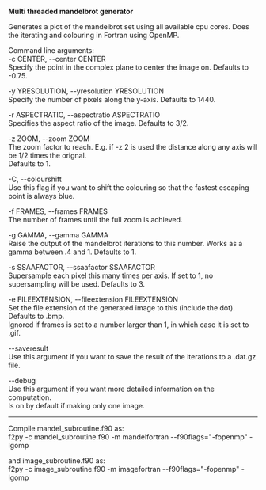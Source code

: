 **Multi threaded mandelbrot generator**

Generates a plot of the mandelbrot set using all available cpu cores. Does the iterating and colouring in Fortran using OpenMP.

Command line arguments:  
-c CENTER, --center CENTER  
    Specify the point in the complex plane to center the image on. Defaults to -0.75.

-y YRESOLUTION, --yresolution YRESOLUTION  
    Specify the number of pixels along the y-axis. Defaults to 1440.

-r ASPECTRATIO, --aspectratio ASPECTRATIO  
    Specifies the aspect ratio of the image. Defaults to 3/2.

-z ZOOM, --zoom ZOOM  
    The zoom factor to reach. E.g. if -z 2 is used the distance along any axis will be 1/2 times the orignal.  
    Defaults to 1.

-C, --colourshift  
    Use this flag if you want to shift the colouring so that the fastest escaping point is always blue.

-f FRAMES, --frames FRAMES  
    The number of frames until the full zoom is achieved.

-g GAMMA, --gamma GAMMA  
    Raise the output of the mandelbrot iterations to this number. Works as a gamma between .4 and 1. Defaults to 1.

-s SSAAFACTOR, --ssaafactor SSAAFACTOR  
    Supersample each pixel this many times per axis. If set to 1, no supersampling will be used. Defaults to 3.

-e FILEEXTENSION, --fileextension FILEEXTENSION  
    Set the file extension of the generated image to this (include the dot). Defaults to .bmp.  
    Ignored if frames is set to a number larger than 1, in which case it is set to .gif.

--saveresult  
    Use this argument if you want to save the result of the iterations to a .dat.gz file.

--debug  
    Use this argument if you want more detailed information on the computation.  
    Is on by default if making only one image.

---

Compile mandel_subroutine.f90 as:  
f2py -c mandel_subroutine.f90 -m mandelfortran --f90flags="-fopenmp" -lgomp

and image_subroutine.f90 as:  
f2py -c image_subroutine.f90 -m imagefortran --f90flags="-fopenmp" -lgomp
